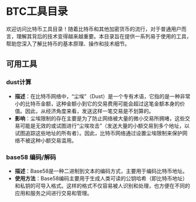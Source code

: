 # BTC工具目录

欢迎访问比特币工具目录！随着比特币和其他加密货币的流行，对于普通用户而言，理解其背后的技术变得越来越重要。本目录旨在提供一系列易于使用的工具，帮助您深入了解比特币的基本原理、操作和技术细节。


## 可用工具

### dust计算

- **描述**：在比特币网络中，“尘埃”（Dust）是一个专有术语，它指的是一种非常小的比特币金额，这种金额小到它的交易费用可能会超过这笔金额本身的价值。因此，从经济角度来看，发送这样一笔交易是不划算的。
- **影响**：尘埃限制的存在主要是为了防止网络被大量的微小交易所拥堵，这些交易可能是无效的或试图进行“尘埃攻击”（发送大量的小额交易到多个地址，以试图追踪这些地址的所有者）。因此，比特币网络通过设置尘埃限制来保护网络不被这种小额交易滥用。

### base58 编码/解码

- **描述**：Base58是一种二进制到文本的编码方式，主要用于编码比特币地址。
- **使用方法**：Base58编码主要用于生成人类可读的公钥哈希（即比特币地址）和私钥的可导入格式。这样的格式不仅容易被人识别和处理，也方便在不同的应用和服务之间进行交易和管理。